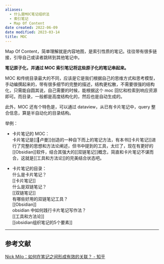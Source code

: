 ```yaml
---
aliases:
  - 什么是MOC笔记组织法
  - 索引笔记
  - Map Of Content
date created: 2022-06-09
date modified: 2023-03-14
title: MOC
---
```


Map Of Content，简单理解就是内容地图，是索引性质的笔记。往往带有很多链接，引导自己或读者跳转到其他笔记中。

**笔记原子化，并通过 MOC 索引笔记将这些原子化的笔记串起来。**

MOC 和传统目录最大的不同，应该是它是我们根据自己的思维方式和思考模型，手动编撰起来的，带有很多细节的完整的描述，结构更松散，不需要很强的结构化，只需能自圆其说，自己需要的时候，能根据这个 moc 回忆和检索到响应资源即可。而目录，一般都是高度结构化的，然后也是自动生成的。

此外，MOC 还有个特色是，可以通过 dataview，从已有卡片笔记中，query 整合信息，算是半自动化的目录结构。

举例：

- 卡片笔记的 MOC：  
	卡片笔记是[[🧑卢曼]]创造的一种自下而上的笔记方法，有本书[[卡片笔记]]进行了完整的思想和方法论阐述，但书中提到的工具，太烂了，现在有更好的[[Obsidian]]软件，结合其强大的[[双链笔记]]概念，简直和卡片笔记不谋而合，这就是[[工具和方法论]]的完美结合状态吧。
	
- 卡片笔记的目录：  
	什么是卡片笔记？  
[[卡片笔记]]  
	什么是双链笔记？  
[[双链笔记]]  
	有哪些好用的双链笔记工具？  
[[Obsidian]]  
	obsidian 中如何践行卡片笔记写作法？  
[[工具和方法论]]  
[[obsidian组织笔记的5个要素]]

---

## 参考文献

[Nick Milo：如何在笔记之间形成有效的关联？ - 知乎](https://zhuanlan.zhihu.com/p/373862260?utm_id=0)
